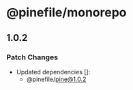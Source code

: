 # @pinefile/monorepo

## 1.0.2
### Patch Changes

- Updated dependencies []:
  - @pinefile/pine@1.0.2
